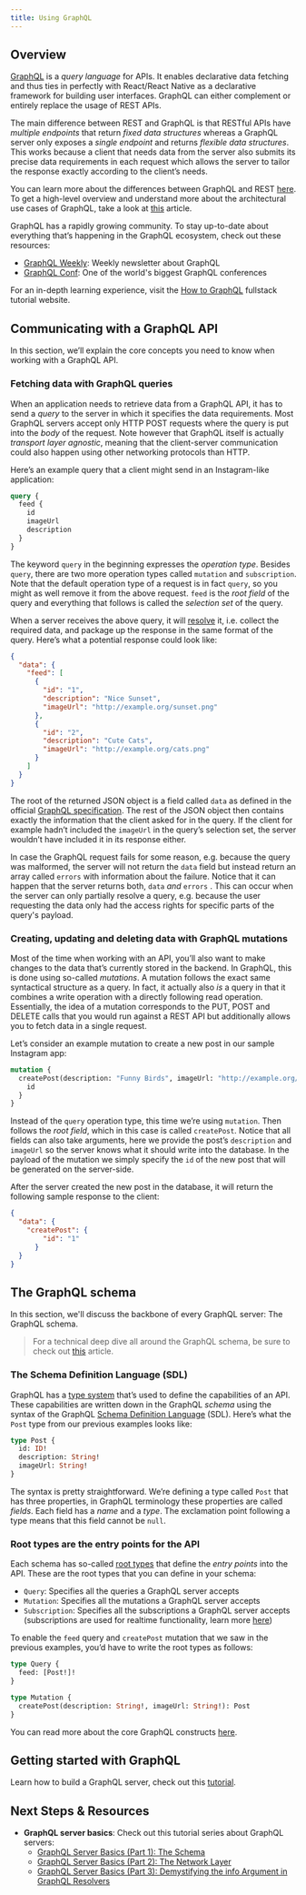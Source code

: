 ```yaml
---
title: Using GraphQL
---
```


## Overview

[GraphQL](http://graphql.org/) is a *query language* for APIs. It enables declarative data fetching and thus ties in perfectly with React/React Native as a declarative framework for building user interfaces. GraphQL can either complement or entirely replace the usage of REST APIs.

The main difference between REST and GraphQL is that RESTful APIs have *multiple endpoints* that return *fixed data structures* whereas a GraphQL server only exposes a *single endpoint* and returns *flexible data structures*. This works because a client that needs data from the server also submits its precise data requirements in each request which allows the server to tailor the response exactly according to the client’s needs.

You can learn more about the differences between GraphQL and REST [here](https://www.howtographql.com/basics/1-graphql-is-the-better-rest/). To get a high-level overview and understand more about the architectural use cases of GraphQL, take a look at [this](https://www.howtographql.com/basics/3-big-picture/) article.

GraphQL has a rapidly growing community. To stay up-to-date about everything that’s happening in the GraphQL ecosystem, check out these resources:

* [GraphQL Weekly](https://www.graphqlweekly.com/): Weekly newsletter about GraphQL
* [GraphQL Conf](https://www.graphql-europe.org/): One of the world's biggest GraphQL conferences

For an in-depth learning experience, visit the [How to GraphQL](https://www.howtographql.com/) fullstack tutorial website.

## Communicating with a GraphQL API

In this section, we’ll explain the core concepts you need to know when working with a GraphQL API.

### Fetching data with GraphQL queries

When an application needs to retrieve data from a GraphQL API, it has to send a _query_ to the server in which it specifies the data requirements. Most GraphQL servers accept only HTTP POST requests where the query is put into the *body* of the request. Note however that GraphQL itself is actually *transport layer agnostic*, meaning that the client-server communication could also happen using other networking protocols than HTTP.

Here’s an example query that a client might send in an Instagram-like application:

```graphql
query {
  feed {
    id
    imageUrl
    description
  }
}
```

The keyword `query` in the beginning expresses the *operation type*. Besides `query`, there are two more operation types called `mutation` and `subscription`. Note that the default operation type of a request is in fact `query`, so you might as well remove it from the above request. `feed` is the *root field* of the query and everything that follows is called the *selection set* of the query.

When a server receives the above query, it will [resolve](https://blog.graph.cool/graphql-server-basics-the-schema-ac5e2950214e#1880) it, i.e. collect the required data, and package up the response in the same format of the query. Here’s what a potential response could look like:

```json
{
  "data": {
    "feed": [
      {
        "id": "1",
        "description": "Nice Sunset",
        "imageUrl": "http://example.org/sunset.png"
      },
      {
        "id": "2",
        "description": "Cute Cats",
        "imageUrl": "http://example.org/cats.png"
      }
    ]
  }
}
```

The root of the returned JSON object is a field called `data` as defined in the official [GraphQL specification](http://spec.graphql.org/draft/#sec-Data). The rest of the JSON object then contains exactly the information that the client asked for in the query. If the client for example hadn’t included the `imageUrl` in the query’s selection set, the server wouldn’t have included it in its response either.

In case the GraphQL request fails for some reason, e.g. because the query was malformed, the server will not return the `data` field but instead return an array called `errors` with information about the failure. Notice that it can happen that the server returns both, `data` *and* `errors` . This can occur when the server can only partially resolve a query, e.g. because the user requesting the data only had the access rights for specific parts of the query's payload.

### Creating, updating and deleting data with GraphQL mutations

Most of the time when working with an API, you’ll also want to make changes to the data that’s currently stored in the backend. In GraphQL, this is done using so-called *mutations*. A mutation follows the exact same syntactical structure as a query. In fact, it actually also *is* a query in that it combines a write operation with a directly following read operation.  Essentially, the idea of a mutation corresponds to the PUT, POST and DELETE calls that you would run against a REST API but additionally allows you to fetch data in a single request.

Let’s consider an example mutation to create a new post in our sample Instagram app:

```graphql
mutation {
  createPost(description: "Funny Birds", imageUrl: "http://example.org/birds.png") {
    id
  }
}
```

Instead of the `query` operation type, this time we’re using `mutation`. Then follows the *root field*, which in this case is called `createPost`. Notice that all fields can also take arguments, here we provide the post’s `description` and `imageUrl` so the server knows what it should write into the database. In the payload of the mutation we simply specify the `id` of the new post that will be generated on the server-side.

After the server created the new post in the database, it will return the following sample response to the client:

```json
{
  "data": {
    "createPost": {
        "id": "1"
      }
  }
}
```

## The GraphQL schema

In this section, we'll discuss the backbone of every GraphQL server: The GraphQL schema.

> For a technical deep dive all around the GraphQL schema, be sure to check out [this](https://blog.graph.cool/graphql-server-basics-the-schema-ac5e2950214e) article.

### The Schema Definition Language (SDL)

GraphQL has a [type system](http://graphql.org/learn/schema/#type-system) that’s used to define the capabilities of an API. These capabilities are written down in the GraphQL *schema* using the syntax of the GraphQL [Schema Definition Language](https://blog.graph.cool/graphql-sdl-schema-definition-language-6755bcb9ce51) (SDL). Here’s what the `Post` type from our previous examples looks like:

```graphql
type Post {
  id: ID!
  description: String!
  imageUrl: String!
}
```

The syntax is pretty straightforward. We’re defining a type called `Post` that has three properties, in GraphQL terminology these properties are called _fields_. Each field has a *name* and a *type*. The exclamation point following a type means that this field cannot be `null`.

### Root types are the entry points for the API

Each schema has so-called [root types](http://graphql.org/learn/schema/#the-query-and-mutation-types) that define the *entry points* into the API. These are the root types that you can define in your schema:

* `Query`: Specifies all the queries a GraphQL server accepts
* `Mutation`: Specifies all the mutations a GraphQL server accepts
* `Subscription`: Specifies all the subscriptions a GraphQL server accepts (subscriptions are used for realtime functionality, learn more [here](http://graphql.org/blog/subscriptions-in-graphql-and-relay/))

To enable the `feed` query and `createPost` mutation that we saw in the previous examples, you’d have to write the root types as follows:

```graphql
type Query {
  feed: [Post!]!
}

type Mutation {
  createPost(description: String!, imageUrl: String!): Post
}
```

You can read more about the core GraphQL constructs [here](https://www.howtographql.com/basics/2-core-concepts/).

## Getting started with GraphQL

Learn how to build a GraphQL server, check out this [tutorial](https://www.howtographql.com/graphql-js/0-introduction/).

## Next Steps & Resources

* **GraphQL server basics**: Check out this tutorial series about GraphQL servers:
  * [GraphQL Server Basics (Part 1): The Schema](https://blog.graph.cool/graphql-server-basics-the-schema-ac5e2950214e)
  * [GraphQL Server Basics (Part 2): The Network Layer](https://blog.graph.cool/graphql-server-basics-the-network-layer-51d97d21861)
  * [GraphQL Server Basics (Part 3): Demystifying the info Argument in GraphQL Resolvers](https://blog.graph.cool/graphql-server-basics-demystifying-the-info-argument-in-graphql-resolvers-6f26249f613a)
